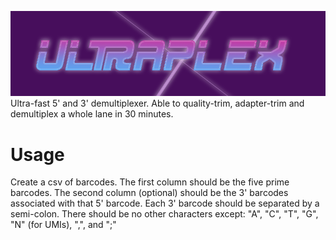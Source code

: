 ![Ultraplex Logo](ultraplex-full.png)
Ultra-fast 5' and 3' demultiplexer. Able to quality-trim, adapter-trim and demultiplex a whole lane in 30 minutes.

# Usage
Create a csv of barcodes. The first column should be the five prime barcodes. The second column (optional) should be the 3' barcodes associated with that 5' barcode. Each 3' barcode should be separated by a semi-colon. There should be no other characters except: "A", "C", "T", "G", "N" (for UMIs), ",", and ";"
